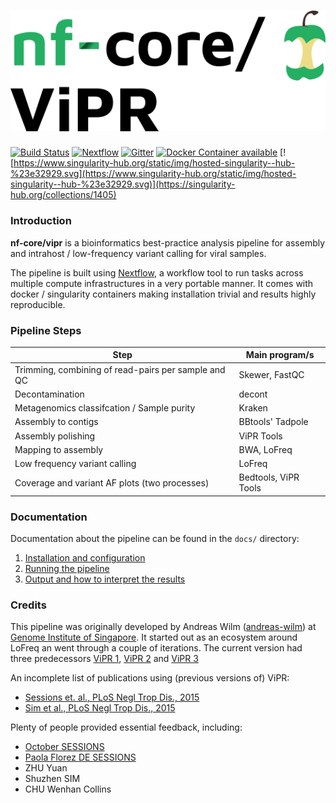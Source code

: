 # ![nf-core/vipr](docs/images/vipr_logo.png)

[![Build Status](https://travis-ci.org/nf-core/vipr.svg?branch=master)](https://travis-ci.org/nf-core/vipr)
[![Nextflow](https://img.shields.io/badge/nextflow-%E2%89%A50.30.1-brightgreen.svg)](https://www.nextflow.io/)
[![Gitter](https://img.shields.io/badge/gitter-%20join%20chat%20%E2%86%92-4fb99a.svg)](https://gitter.im/nf-core/Lobby)
[![Docker Container available](https://img.shields.io/docker/automated/nfcore/vipr.svg)](https://hub.docker.com/r/nfcore/vipr/)
[![https://www.singularity-hub.org/static/img/hosted-singularity--hub-%23e32929.svg](https://www.singularity-hub.org/static/img/hosted-singularity--hub-%23e32929.svg)](https://singularity-hub.org/collections/1405)

### Introduction

**nf-core/vipr** is a bioinformatics best-practice analysis pipeline
for assembly and intrahost / low-frequency variant calling for viral
samples.

The pipeline is built using [Nextflow](https://www.nextflow.io), a workflow tool to run tasks across multiple compute infrastructures in a very portable manner. It comes with docker / singularity containers making installation trivial and results highly reproducible.

### Pipeline Steps

| Step                                                | Main program/s                      |
|-----------------------------------------------------|-------------------------------------|
| Trimming, combining of read-pairs per sample and QC | Skewer, FastQC                      |
| Decontamination                                     | decont                              |
| Metagenomics classifcation / Sample purity          | Kraken                              |
| Assembly to contigs                                 | BBtools' Tadpole                    |
| Assembly polishing                                  | ViPR Tools                          |
| Mapping to assembly                                 | BWA, LoFreq                         |
| Low frequency variant calling                       | LoFreq                              |
| Coverage and variant AF plots (two processes)       | Bedtools, ViPR Tools                |

### Documentation

Documentation about the pipeline can be found in the `docs/` directory:

1. [Installation and configuration](docs/installation.md)
2. [Running the pipeline](docs/usage.md)
3. [Output and how to interpret the results](docs/output.md)

### Credits

This pipeline was originally developed by Andreas Wilm ([andreas-wilm](https://github.com/andreas-wilm)) at [Genome Institute of Singapore](https://www.a-star.edu.sg/gis/).
It started out as an ecosystem around LoFreq an went through a couple of iterations.
The current version had three predecessors
[ViPR 1](https://github.com/CSB5/vipr),
[ViPR 2](https://github.com/CSB5/vipr2) and
[ViPR 3](https://github.com/gis-rpd/pipelines/tree/master/germs/vipr)

An incomplete list of publications using (previous versions of) ViPR:

- [Sessions et. al., PLoS Negl Trop Dis., 2015](https://www.ncbi.nlm.nih.gov/pubmed/26327586)
- [Sim et al., PLoS Negl Trop Dis., 2015](https://www.ncbi.nlm.nih.gov/pubmed/26325059)

Plenty of people provided essential feedback, including:

- [October SESSIONS](https://www.duke-nus.edu.sg/content/sessions-october)
- [Paola Florez DE SESSIONS](https://www.a-star.edu.sg/gis/Our-People/Platform-Leaders)
- ZHU Yuan
- Shuzhen SIM
- CHU Wenhan Collins
